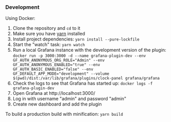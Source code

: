 ### Development

Using Docker:

1. Clone the repository and `cd` to it
1. Make sure you have [yarn](https://yarnpkg.com/) installed
1. Install project dependencies: `yarn install --pure-lockfile`
1. Start the "watch" task: `yarn watch`
1. Run a local Grafana instance with the development version of the plugin: `docker run -p 3000:3000 -d --name grafana-plugin-dev --env GF_AUTH_ANONYMOUS_ORG_ROLE="Admin" --env GF_AUTH_ANONYMOUS_ENABLED="true" --env GF_AUTH_BASIC_ENABLED="false" --env GF_DEFAULT_APP_MODE="development" --volume $(pwd)/dist:/var/lib/grafana/plugins/clock-panel grafana/grafana`
1. Check the logs to see that Grafana has started up: `docker logs -f grafana-plugin-dev`
1. Open Grafana at http://localhost:3000/
1. Log in with username "admin" and password "admin"
1. Create new dashboard and add the plugin

To build a production build with minification: `yarn build`
